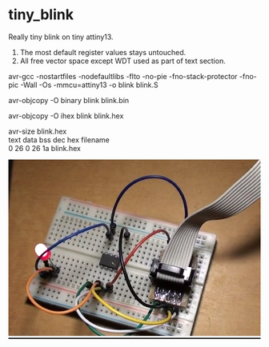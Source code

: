 # tiny_blink
Really tiny blink  on tiny attiny13.

1. The most default register values stays untouched.
2. All free vector space except WDT used as part of text section.

avr-gcc -nostartfiles -nodefaultlibs -flto -no-pie -fno-stack-protector -fno-pic -Wall -Os -mmcu=attiny13 -o blink blink.S<br>

avr-objcopy -O binary blink blink.bin<br>

avr-objcopy -O ihex blink blink.hex<br>

avr-size blink.hex<br>
   text	   data	    bss	    dec	    hex	filename<br>
      0	     26	      0	     26	     1a	blink.hex<br>

![screenshot](blink.png)
